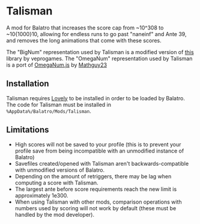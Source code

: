 # Talisman
A mod for Balatro that increases the score cap from ~10^308 to ~10{1000}10, allowing for endless runs to go past "naneinf" and Ante 39, and removes the long animations that come with these scores.

The "BigNum" representation used by Talisman is a modified version of [this](https://github.com/veprogames/lua-big-number) library by veprogames.
The "OmegaNum" representation used by Talisman is a port of [OmegaNum.js](https://github.com/Naruyoko/OmegaNum.js/blob/master/OmegaNum.js) by [Mathguy23](https://github.com/Mathguy23)

## Installation
Talisman requires [Lovely](https://github.com/ethangreen-dev/lovely-injector) to be installed in order to be loaded by Balatro. The code for Talisman must be installed in `%AppData%/Balatro/Mods/Talisman`.

## Limitations
- High scores will not be saved to your profile (this is to prevent your profile save from being incompatible with an unmodified instance of Balatro)
- Savefiles created/opened with Talisman aren't backwards-compatible with unmodified versions of Balatro.
- Depending on the amount of retriggers, there may be lag when computing a score with Talisman.
- The largest ante before score requirements reach the new limit is approximately 1e300.
- When using Talisman with other mods, comparison operations with numbers used by scoring will not work by default (these must be handled by the mod developer).
